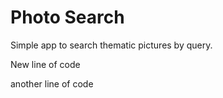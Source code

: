 # Photo Search

Simple app to search thematic pictures by query.

New line of code


another line of code
